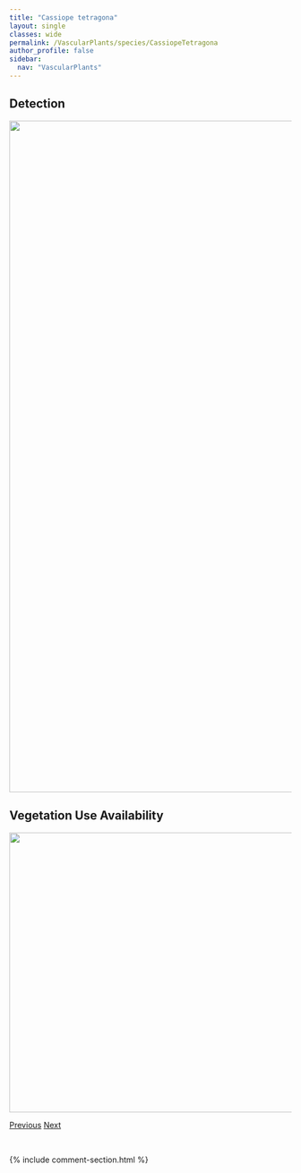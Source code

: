 ```yaml
---
title: "Cassiope tetragona"
layout: single
classes: wide
permalink: /VascularPlants/species/CassiopeTetragona
author_profile: false
sidebar:
  nav: "VascularPlants"
---
```


<h2>Detection</h2>

<a href="https://drive.google.com/uc?export=view&id=1enwYFq9t_gAALnqRVAAU2LcopYdDCSdi">
<img src="https://drive.google.com/uc?export=view&id=1enwYFq9t_gAALnqRVAAU2LcopYdDCSdi" height = "1200" width = "800">
</a>


<h2>Vegetation Use Availability</h2>

<a href="https://drive.google.com/uc?export=view&id=17v5YRUOoKu9hEreip4v96fYXtchunfhe">
<img src="https://drive.google.com/uc?export=view&id=17v5YRUOoKu9hEreip4v96fYXtchunfhe" height = "500" width = "1000">
</a>


<a href="/DevelopmentWebsite/VascularPlants/species/CassiopeMertensiana" class="pagination--pager" title="Cassiope mertensiana">Previous</a> <a href="/DevelopmentWebsite/VascularPlants/species/Castilleja" class="pagination--pager" title="Castilleja">Next</a>

<p>&nbsp;</p>

{% include comment-section.html %}
